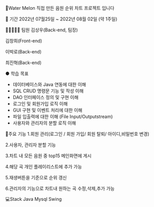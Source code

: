 🧑‍Water Melon
직접 만든 음원 순위 차트 프로젝트 입니다


📆 기간
2022년 07월25일 ~ 2022년 08월 02일 (약 1주일)


🧑🏻‍🤝‍🧑🏻 팀원
김상우(Back-end, 팀장)

김창희(Front-end)

이박로(Back-end)

최진혁(Back-end)


● 학습 목표
- 데이터베이스와 Java 연동에 대한 이해
- SQL CRUD 명령문 기능 및 작성 이해
- DAO 인터페이스 정의 및 구현 이해 
- 로그인 및 회원가입 로직 이해
- GUI 구현 및 이벤트 처리에 대한 이해
- 파일 입출력에 대한 이해 (File Input/Outputstream)
- 사용자와 관리자의 분할 로직 이해

📓주요 기능
1.회원 관리(로그인 / 회원 가입/ 회원 탈퇴/ 아이디,비밀번호 변경)

2.사용자, 관리자 분할 기능

3.차트 내 모든 음원 중 top15 메인화면에 게시

4.해당 곡 개인 플레이리스트에 추가 가능

5.재생버튼을 기준으로 순위 갱신

6.관리자의 기능으로 차트내 원하는 곡 수정,삭제,추가 가능



💻Stack
Java
Mysql
Swing
